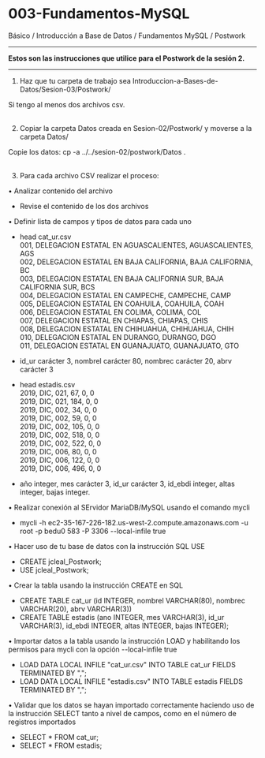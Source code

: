 # 003-Fundamentos-MySQL
Básico / Introducción a Base de Datos / Fundamentos MySQL / Postwork


<hr>
<b>Estos son las instrucciones que utilice para el Postwork de la sesión 2.</b>

<hr>


1.	Haz que tu carpeta de trabajo sea Introduccion-a-Bases-de-Datos/Sesion-03/Postwork/

Si tengo al menos dos archivos csv.
<br>
<br>

2.	Copiar la carpeta Datos creada en Sesion-02/Postwork/ y moverse a la carpeta Datos/

Copie los datos:
cp -a ../../sesion-02/postwork/Datos .
<br>
<br>

3.	Para cada archivo CSV realizar el proceso:

•	Analizar contenido del archivo
-	Revise el contenido de los dos archivos

•	Definir lista de campos y tipos de datos para cada uno
-	head cat_ur.csv<br>
001, DELEGACION ESTATAL EN AGUASCALIENTES, AGUASCALIENTES, AGS<br>
002, DELEGACION ESTATAL EN BAJA CALIFORNIA, BAJA CALIFORNIA, BC<br>
003, DELEGACION ESTATAL EN BAJA CALIFORNIA SUR, BAJA CALIFORNIA SUR, BCS<br>
004, DELEGACION ESTATAL EN CAMPECHE, CAMPECHE, CAMP<br>
005, DELEGACION ESTATAL EN COAHUILA, COAHUILA, COAH<br>
006, DELEGACION ESTATAL EN COLIMA, COLIMA, COL<br>
007, DELEGACION ESTATAL EN CHIAPAS, CHIAPAS, CHIS<br>
008, DELEGACION ESTATAL EN CHIHUAHUA, CHIHUAHUA, CHIH<br>
010, DELEGACION ESTATAL EN DURANGO, DURANGO, DGO<br>
011, DELEGACION ESTATAL EN GUANAJUATO, GUANAJUATO, GTO<br>

-	id_ur carácter 3, nombrel carácter 80, nombrec carácter 20, abrv carácter 3


-	head estadis.csv<br>
2019, DIC, 021, 67, 0, 0<br>
2019, DIC, 021, 184, 0, 0<br>
2019, DIC, 002, 34, 0, 0<br>
2019, DIC, 002, 59, 0, 0<br>
2019, DIC, 002, 105, 0, 0<br>
2019, DIC, 002, 518, 0, 0<br>
2019, DIC, 002, 522, 0, 0<br>
2019, DIC, 006, 80, 0, 0<br>
2019, DIC, 006, 122, 0, 0<br>
2019, DIC, 006, 496, 0, 0<br>

-	año integer, mes carácter 3, id_ur carácter 3, id_ebdi integer, altas integer, bajas integer.



•	Realizar conexión al SErvidor MariaDB/MySQL usando el comando mycli
-	mycli -h  ec2-35-167-226-182.us-west-2.compute.amazonaws.com -u root -p bedu0 583 -P 3306 --local-infile true




•	Hacer uso de tu base de datos con la instrucción SQL USE
- CREATE jcleal_Postwork;
- USE jcleal_Postwork;


•	Crear la tabla usando la instrucción CREATE en SQL
-	CREATE TABLE cat_ur (id INTEGER, nombrel VARCHAR(80), nombrec VARCHAR(20), abrv VARCHAR(3))
-	CREATE TABLE estadis (ano INTEGER, mes VARCHAR(3), id_ur VARCHAR(3), id_ebdi INTEGER, altas INTEGER, bajas INTEGER);


•	Importar datos a la tabla usando la instrucción LOAD y habilitando los permisos para mycli con la opción --local-infile true
-	LOAD DATA LOCAL INFILE "cat_ur.csv" INTO TABLE cat_ur FIELDS TERMINATED BY ",";
-	LOAD DATA LOCAL INFILE "estadis.csv" INTO TABLE estadis FIELDS TERMINATED BY ",";



•	Validar que los datos se hayan importado correctamente haciendo uso de la instrucción SELECT tanto a nivel de campos, como en el número de registros importados
-	SELECT * FROM cat_ur;
-	SELECT * FROM estadis;

  		 



